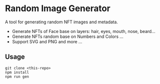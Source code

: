 # Random Image Generator

A tool for generating random NFT images and metadata.
 
- Generate NFTs of Face base on layers:  hair, eyes, mouth, nose, beard...
- Generate NFTs random base on Numbers and Colors ...
- Support SVG and PNG and more ...

## Usage

```
git clone <this-repo>
npm install
npm run gen
```